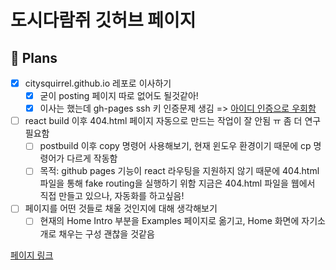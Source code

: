 # 도시다람쥐 깃허브 페이지

## 🏁 Plans
* [x] citysquirrel.github.io 레포로 이사하기
  * [x] 굳이 posting 페이지 따로 없어도 될것같아!
  * [x] 이사는 했는데 gh-pages ssh 키 인증문제 생김 => [아이디 인증으로 우회함](https://velog.io/@tok1324/TIL-gh-pages-%EC%82%AC%EC%9A%A9%EC%8B%9C-ssh-public-key-%EC%9D%B8%EC%A6%9D%EB%AC%B8%EC%A0%9C)
* [ ] react build 이후 404.html 페이지 자동으로 만드는 작업이 잘 안됨 ㅠ 좀 더 연구 필요함
  * [ ] postbuild 이후 copy 명령어 사용해보기, 현재 윈도우 환경이기 때문에 cp 명령어가 다르게 작동함
  * [ ] 목적: github pages 기능이 react 라우팅을 지원하지 않기 때문에 404.html 파일을 통해 fake routing을 실행하기 위함
지금은 404.html 파일을 웹에서 직접 만들고 있으나, 자동화를 하고싶음!
* [ ] 페이지를 어떤 것들로 채울 것인지에 대해 생각해보기
  * [ ] 현재의 Home Intro 부분을 Examples 페이지로 옮기고, Home 화면에 자기소개로 채우는 구성 괜찮을 것같음

[페이지 링크](https://citysquirrel.github.io/)
